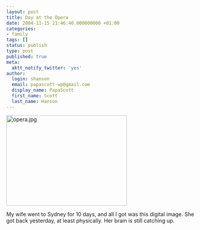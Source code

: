 ```yaml
---
layout: post
title: Day at the Opera
date: 2004-11-15 21:46:40.000000000 +01:00
categories:
- family
tags: []
status: publish
type: post
published: true
meta:
  aktt_notify_twitter: 'yes'
author:
  login: shanson
  email: papascott-wp@gmail.com
  display_name: PapaScott
  first_name: Scott
  last_name: Hanson
---
```

<p><img src="https://www.papascott.de/wordpress/wp-content/uploads/2004/11/opera.jpg" border="0" height="240" width="320" alt="opera.jpg" /></p>
<p>My wife went to Sydney for 10 days, and all I got was this digital image. She got back yesterday, at least physically. Her brain is still catching up.</p>
